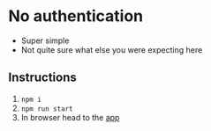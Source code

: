# No authentication

- Super simple
- Not quite sure what else you were expecting here

## Instructions

1. `npm i`
1. `npm run start`
1. In browser head to the [app](http://localhost:3000)
